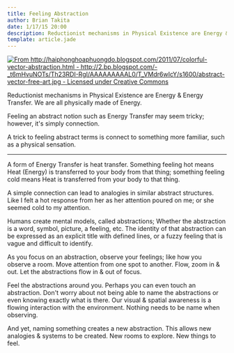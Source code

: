 ```yaml
---
title: Feeling Abstraction
author: Brian Takita
date: 1/17/15 20:00
description: Reductionist mechanisms in Physical Existence are Energy & Energy Transfer. We are all physically made of Energy. Feeling an abstract notion such as Energy Transfer may seem tricky; however, it's simply connection. A trick to feeling abstract terms is connect to something more familiar, such as a physical sensation.
template: article.jade
---
```


<a href="/posts/feeling-abstraction/">
<img src="/images/feeling-abstraction.jpg" alt="From http://haiphonghoaphuongdo.blogspot.com/2011/07/colorful-vector-abstraction.html - http://2.bp.blogspot.com/-_t6mHvuNOTs/Th23RDI-RgI/AAAAAAAAAL0/T_VMdr6wIcY/s1600/abstract-vector-free-art.jpg - Licensed under Creative Commons" />
</a>

Reductionist mechanisms in Physical Existence are Energy & Energy Transfer. We are all physically made of Energy.

Feeling an abstract notion such as Energy Transfer may seem tricky; however, it's simply connection.

A trick to feeling abstract terms is connect to something more familiar, such as a physical sensation.

<hr class="more"/>

A form of Energy Transfer is heat transfer. Something feeling hot means Heat (Energy) is transferred to your body from that thing; something feeling cold means Heat is transferred from your body to that thing.

A simple connection can lead to analogies in similar abstract structures. Like I felt a hot response from her as her attention poured on me; or she seemed cold to my attention.

Humans create mental models, called abstractions; Whether the abstraction is a word, symbol, picture, a feeling, etc. The identity of that abstraction can be expressed as an explicit title with defined lines, or a fuzzy feeling that is vague and difficult to identify.

As you focus on an abstraction, observe your feelings; like how you observe a room. Move attention from one spot to another. Flow, zoom in & out. Let the abstractions flow in & out of focus.

Feel the abstractions around you. Perhaps you can even touch an abstraction. Don't worry about not being able to name the abstractions or even knowing exactly what is there. Our visual & spatial awareness is a flowing interaction with the environment. Nothing needs to be name when observing.

And yet, naming something creates a new abstraction. This allows new analogies & systems to be created. New rooms to explore. New things to feel.

